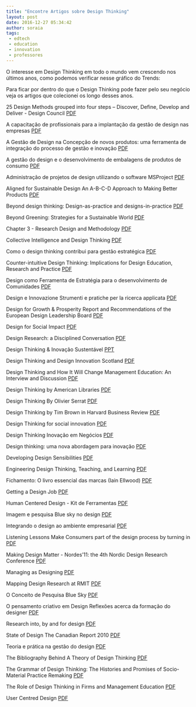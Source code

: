 ```yaml
---
title: "Encontre Artigos sobre Design Thinking"
layout: post
date: 2016-12-27 05:34:42
author: soraia
tags: 
 - edtech 
 - education 
 - innovation
 - professores
---
```

O interesse em Design Thinking em todo o mundo vem crescendo nos últimos anos, como podemos verificar nesse gráfico do Trends:

<script type="text/javascript" src="https://ssl.gstatic.com/trends_nrtr/884_RC03/embed_loader.js"></script> <script type="text/javascript"> trends.embed.renderExploreWidget("TIMESERIES", {"comparisonItem":[{"keyword":"design thinking","geo":"","time":"today 5-y"}],"category":0,"property":""}, {"exploreQuery":"q=design%20thinking"}); </script> 

Para ficar por dentro do que o Design Thinking pode fazer pelo seu negócio veja os artigos que colecionei os longo desses anos.

25 Design Methods grouped into four steps – Discover, Define, Develop and Deliver - Design Council [PDF](http://soraianovaes.com/inovacaoedesign/biblioteca/)

A capacitação de profissionais para a implantação da gestão de design nas empresas [PDF](http://soraianovaes.com/inovacaoedesign/biblioteca/)

A Gestão de Design na Concepção de novos produtos: uma ferramenta de integração do processo de gestão e inovação [PDF](http://soraianovaes.com/inovacaoedesign/biblioteca/)

A gestão do design e o desenvolvimento de embalagens de produtos de consumo [PDF](http://soraianovaes.com/inovacaoedesign/biblioteca/)

Administração de projetos de design utilizando o software MSProject [PDF](http://soraianovaes.com/inovacaoedesign/biblioteca/)

Aligned for Sustainable Design An A-B-C-D Approach to Making Better Products [PDF](http://soraianovaes.com/inovacaoedesign/biblioteca/)

Beyond design thinking: Design-as-practice and designs-in-practice [PDF](http://soraianovaes.com/inovacaoedesign/biblioteca/)

Beyond Greening: Strategies for a Sustainable World [PDF](http://soraianovaes.com/inovacaoedesign/biblioteca/)

Chapter 3 - Research Design and Methodology [PDF](http://soraianovaes.com/inovacaoedesign/biblioteca/)

Collective Intelligence and Design Thinking [PDF](http://soraianovaes.com/inovacaoedesign/biblioteca/)

Como o design thinking contribui para gestão estratégica [PDF](http://soraianovaes.com/inovacaoedesign/biblioteca/)

Counter-intuitive Design Thinking: Implications for Design Education, Research and Practice [PDF](http://soraianovaes.com/inovacaoedesign/biblioteca/)

Design como Ferramenta de Estratégia para o desenvolvimento de Comunidades [PDF](http://soraianovaes.com/inovacaoedesign/biblioteca/)

Design e Innovazione Strumenti e pratiche per la ricerca applicata [PDF](http://soraianovaes.com/inovacaoedesign/biblioteca/)

Design for Growth & Prosperity Report and Recommendations of the European Design Leadership Board [PDF](http://soraianovaes.com/inovacaoedesign/biblioteca/)

Design for Social Impact [PDF](http://soraianovaes.com/inovacaoedesign/biblioteca/)

Design Research: a Disciplined Conversation [PDF](http://soraianovaes.com/inovacaoedesign/biblioteca/)

Design Thinking & Inovação Sustentável [PPT](http://soraianovaes.com/inovacaoedesign/biblioteca/)

Design Thinking and Design Innovation Scotland [PDF](http://soraianovaes.com/inovacaoedesign/biblioteca/)

Design Thinking and How It Will Change Management Education: An Interview and Discussion [PDF](http://soraianovaes.com/inovacaoedesign/biblioteca/)

Design Thinking by American Libraries [PDF](http://soraianovaes.com/inovacaoedesign/biblioteca/)

Design Thinking By Olivier Serrat [PDF](http://soraianovaes.com/inovacaoedesign/biblioteca/)

Design Thinking by Tim Brown in Harvard Business Review [PDF](http://soraianovaes.com/inovacaoedesign/biblioteca/)

Design Thinking for social innovation [PDF](http://soraianovaes.com/inovacaoedesign/biblioteca/)

Design Thinking Inovação em Negócios [PDF](http://soraianovaes.com/inovacaoedesign/biblioteca/)

Design thinking: uma nova abordagem para inovação [PDF](http://soraianovaes.com/inovacaoedesign/biblioteca/)

Developing Design Sensibilities [PDF](http://soraianovaes.com/inovacaoedesign/biblioteca/)

Engineering Design Thinking, Teaching, and Learning [PDF](http://soraianovaes.com/inovacaoedesign/biblioteca/)

Fichamento: O livro essencial das marcas (Iain Ellwood) [PDF](http://soraianovaes.com/inovacaoedesign/biblioteca/)

Getting a Design Job [PDF](http://soraianovaes.com/inovacaoedesign/biblioteca/)

Human Centered Design - Kit de Ferramentas [PDF](http://soraianovaes.com/inovacaoedesign/biblioteca/)

Imagem e pesquisa Blue sky no design [PDF](http://soraianovaes.com/inovacaoedesign/biblioteca/)

Integrando o design ao ambiente empresarial [PDF](http://soraianovaes.com/inovacaoedesign/biblioteca/)

Listening Lessons Make Consumers part of the design process by turning in [PDF](http://soraianovaes.com/inovacaoedesign/biblioteca/)

Making Design Matter - Nordes’11: the 4th Nordic Design Research Conference [PDF](http://soraianovaes.com/inovacaoedesign/biblioteca/)

Managing as Designing [PDF](http://soraianovaes.com/inovacaoedesign/biblioteca/)

Mapping Design Research at RMIT [PDF](http://soraianovaes.com/inovacaoedesign/biblioteca/)

O Conceito de Pesquisa Blue Sky [PDF](http://soraianovaes.com/inovacaoedesign/biblioteca/)

O pensamento criativo em Design Reflexões acerca da formação do designer [PDF](http://soraianovaes.com/inovacaoedesign/biblioteca/)

Research into, by and for design [PDF](http://soraianovaes.com/inovacaoedesign/biblioteca/)

State of Design The Canadian Report 2010 [PDF](http://soraianovaes.com/inovacaoedesign/biblioteca/)

Teoria e prática na gestão do design [PDF](http://soraianovaes.com/inovacaoedesign/biblioteca/)

The Bibliography Behind A Theory of Design Thinking [PDF](http://soraianovaes.com/inovacaoedesign/biblioteca/)

The Grammar of Design Thinking: The Histories and Promises of Socio-Material Practice Remaking [PDF](http://soraianovaes.com/inovacaoedesign/biblioteca/)

The Role of Design Thinking in Firms and Management Education [PDF](http://soraianovaes.com/inovacaoedesign/biblioteca/)

User Centred Design [PDF](http://soraianovaes.com/inovacaoedesign/biblioteca/)
